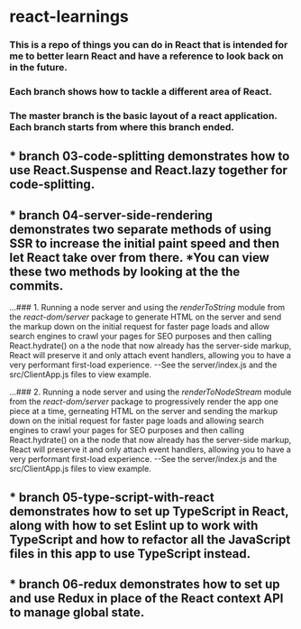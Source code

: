 # react-learnings

### This is a repo of things you can do in React that is intended for me to better learn React and have a reference to look back on in the future.

### Each branch shows how to tackle a different area of React.

### The master branch is the basic layout of a react application. Each branch starts from where this branch ended.

## * branch 03-code-splitting demonstrates how to use **React.Suspense** and **React.lazy** together for code-splitting.

## * branch 04-server-side-rendering demonstrates two separate methods of using SSR to increase the initial paint speed and then let React take over from there. \*You can view these two methods by looking at the the commits.

...### 1. Running a node server and using the _renderToString_ module from the _react-dom/server_ package to generate HTML on the server and send the markup down on the initial request for faster page loads and allow search engines to crawl your pages for SEO purposes and then calling React.hydrate() on a the node that now already has the server-side markup, React will preserve it and only attach event handlers, allowing you to have a very performant first-load experience. --See the server/index.js and the src/ClientApp.js files to view example.

...### 2. Running a node server and using the _renderToNodeStream_ module from the _react-dom/server_ package to progressively render the app one piece at a time, gerneating HTML on the server and sending the markup down on the initial request for faster page loads and allowing search engines to crawl your pages for SEO purposes and then calling React.hydrate() on a the node that now already has the server-side markup, React will preserve it and only attach event handlers, allowing you to have a very performant first-load experience. --See the server/index.js and the src/ClientApp.js files to view example.

## * branch 05-type-script-with-react demonstrates how to set up TypeScript in React, along with how to set Eslint up to work with TypeScript and how to refactor all the JavaScript files in this app to use TypeScript instead.

## * branch 06-redux demonstrates how to set up and use Redux in place of the React context API to manage global state.
